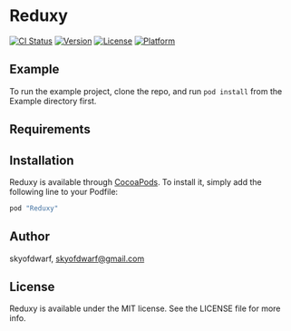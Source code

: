 # Reduxy

[![CI Status](http://img.shields.io/travis/skyofdwarf/Reduxy.svg?style=flat)](https://travis-ci.org/skyofdwarf/Reduxy)
[![Version](https://img.shields.io/cocoapods/v/Reduxy.svg?style=flat)](http://cocoapods.org/pods/Reduxy)
[![License](https://img.shields.io/cocoapods/l/Reduxy.svg?style=flat)](http://cocoapods.org/pods/Reduxy)
[![Platform](https://img.shields.io/cocoapods/p/Reduxy.svg?style=flat)](http://cocoapods.org/pods/Reduxy)

## Example

To run the example project, clone the repo, and run `pod install` from the Example directory first.

## Requirements

## Installation

Reduxy is available through [CocoaPods](http://cocoapods.org). To install
it, simply add the following line to your Podfile:

```ruby
pod "Reduxy"
```

## Author

skyofdwarf, skyofdwarf@gmail.com

## License

Reduxy is available under the MIT license. See the LICENSE file for more info.
